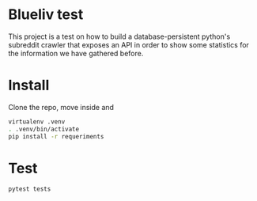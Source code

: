 # Blueliv test 
This project is a test on how to build a database-persistent python's subreddit crawler that exposes an API in order to show some statistics for the information we have gathered before.

# Install
Clone the repo, move inside and
```sh
virtualenv .venv
. .venv/bin/activate
pip install -r requeriments
```

# Test
```sh
pytest tests
```